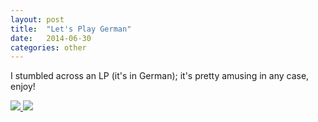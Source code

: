 ```yaml
---
layout: post
title:  "Let's Play German"
date:   2014-06-30
categories: other
---
```

I stumbled across an LP (it's in German); it's pretty amusing in any case, enjoy!

<a
    href="http://www.youtube.com/watch?v=YjOiHZnxGh4"
    data-fancybox="gallery">
![](http://img.youtube.com/vi/YjOiHZnxGh4/0.jpg)
</a>
<a
    href="www.youtube.com/watch?v=ybYzlOLTrz0"
    data-fancybox="gallery">
![](http://img.youtube.com/vi/ybYzlOLTrz0/0.jpg)
</a>
